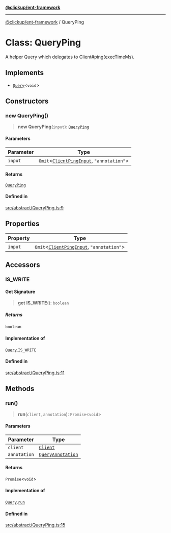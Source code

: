 [**@clickup/ent-framework**](../README.md)

***

[@clickup/ent-framework](../globals.md) / QueryPing

# Class: QueryPing

A helper Query which delegates to Client#ping(execTimeMs).

## Implements

- [`Query`](../interfaces/Query.md)\<`void`\>

## Constructors

### new QueryPing()

> **new QueryPing**(`input`): [`QueryPing`](QueryPing.md)

#### Parameters

| Parameter | Type |
| ------ | ------ |
| `input` | `Omit`\<[`ClientPingInput`](../interfaces/ClientPingInput.md), `"annotation"`\> |

#### Returns

[`QueryPing`](QueryPing.md)

#### Defined in

[src/abstract/QueryPing.ts:9](https://github.com/clickup/ent-framework/blob/master/src/abstract/QueryPing.ts#L9)

## Properties

| Property | Type |
| ------ | ------ |
| `input` | `Omit`\<[`ClientPingInput`](../interfaces/ClientPingInput.md), `"annotation"`\> |

## Accessors

### IS\_WRITE

#### Get Signature

> **get** **IS\_WRITE**(): `boolean`

##### Returns

`boolean`

#### Implementation of

[`Query`](../interfaces/Query.md).`IS_WRITE`

#### Defined in

[src/abstract/QueryPing.ts:11](https://github.com/clickup/ent-framework/blob/master/src/abstract/QueryPing.ts#L11)

## Methods

### run()

> **run**(`client`, `annotation`): `Promise`\<`void`\>

#### Parameters

| Parameter | Type |
| ------ | ------ |
| `client` | [`Client`](Client.md) |
| `annotation` | [`QueryAnnotation`](../interfaces/QueryAnnotation.md) |

#### Returns

`Promise`\<`void`\>

#### Implementation of

[`Query`](../interfaces/Query.md).[`run`](../interfaces/Query.md#run)

#### Defined in

[src/abstract/QueryPing.ts:15](https://github.com/clickup/ent-framework/blob/master/src/abstract/QueryPing.ts#L15)
